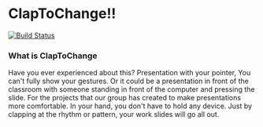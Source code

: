 # ClapToChange!!

[![Build Status](https://travis-ci.org/joemccann/dillinger.svg?branch=master)](https://travis-ci.org/joemccann/dillinger)

### What is ClapToChange
  Have you ever experienced about this? Presentation with your pointer, You can't fully show your gestures. Or it could be a presentation in front of the classroom with someone standing in front of the computer and pressing the slide. For the projects that our group has created to make presentations more comfortable. In your hand, you don't have to hold any device. Just by clapping at the rhythm or pattern, your work slides will go all out.
